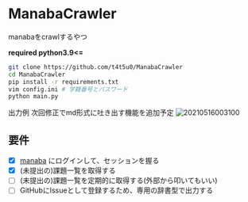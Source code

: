 # ManabaCrawler
manabaをcrawlするやつ

**required python3.9<=**

```bash
git clone https://github.com/t4t5u0/ManabaCrawler
cd ManabaCrawler
pip install -r requirements.txt
vim config.ini # 学籍番号とパスワード
python main.py
```
出力例 次回修正でmd形式に吐き出す機能を追加予定
![20210516003100](https://user-images.githubusercontent.com/48282855/118369405-2c910200-b5de-11eb-85a4-d4fb71bff8c3.png)


## 要件
- [x] [manaba](https://manaba.fun.ac.jp/ct/home) にログインして、セッションを握る
- [x] (未提出の)課題一覧を取得する
- [ ] (未提出の)課題一覧を定期的に取得する(外部から叩いてもいい)
- [ ] GitHubにIssueとして登録するため、専用の辞書型で出力する
